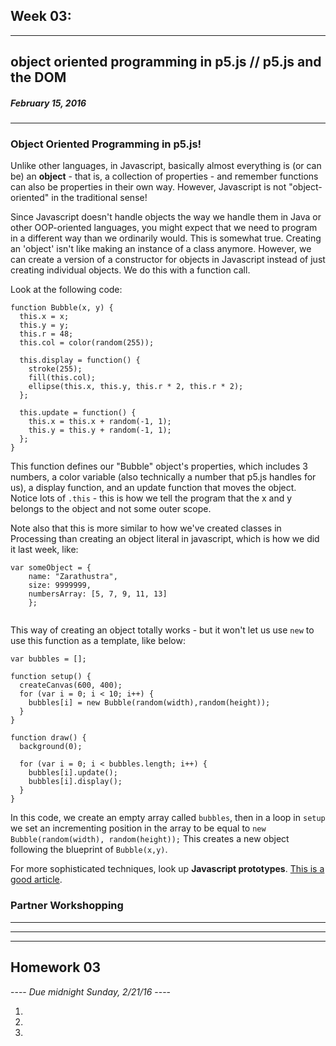 ## Week 03:
---

## object oriented programming in p5.js // p5.js and the DOM

##### February 15, 2016

---


### Object Oriented Programming in p5.js!

Unlike other languages, in Javascript, basically almost everything is (or can be) an **object** - that is, a collection of properties - and remember functions can also be properties in their own way. However, Javascript is not "object-oriented" in the traditional sense!

Since Javascript doesn't handle objects the way we handle them in Java or other OOP-oriented languages, you might expect that we need to program in a different way than we ordinarily would. This is somewhat true. Creating an 'object' isn't like making an instance of a class anymore. However, we can create a version of a constructor for objects in Javascript instead of just creating individual objects. We do this with a function call.

Look at the following code:

```
function Bubble(x, y) {
  this.x = x;
  this.y = y;
  this.r = 48;
  this.col = color(random(255));

  this.display = function() {
    stroke(255);
    fill(this.col);
    ellipse(this.x, this.y, this.r * 2, this.r * 2);
  };

  this.update = function() {
    this.x = this.x + random(-1, 1);
    this.y = this.y + random(-1, 1);
  };
}
```
This function defines our "Bubble" object's properties, which includes 3 numbers, a color variable (also technically a number that p5.js handles for us), a display function, and an update function that moves the object. Notice lots of ```.this``` - this is how we tell the program that the x and y belongs to the object and not some outer scope.

Note also that this is more similar to how we've created classes in Processing than creating an object literal in javascript, which is how we did it last week, like:

```
var someObject = {
	name: "Zarathustra",
	size: 9999999,
	numbersArray: [5, 7, 9, 11, 13]
	}; 
					
```
This way of creating an object totally works - but it won't let us use ```new``` to use this function as a template, like below:

```
var bubbles = [];

function setup() {
  createCanvas(600, 400);
  for (var i = 0; i < 10; i++) {
    bubbles[i] = new Bubble(random(width),random(height));
  }
}

function draw() {
  background(0);

  for (var i = 0; i < bubbles.length; i++) {
    bubbles[i].update();
    bubbles[i].display();
  }
}
```

In this code, we create an empty array called ```bubbles```, then in a loop in ```setup``` we set an incrementing position in the array to be equal to ```new Bubble(random(width), random(height));``` This creates a new object following the blueprint of ```Bubble(x,y)```.

For more sophisticated techniques, look up **Javascript prototypes**. [This is a good article](https://blog.pivotal.io/labs/labs/javascript-constructors-prototypes-and-the-new-keyword).




### Partner Workshopping



---
---
---

## Homework 03

---- *Due midnight Sunday, 2/21/16* ----

1. 

2. 

3. 